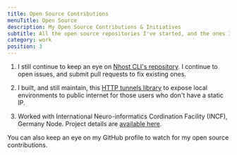 ```yaml
---
title: Open Source Contributions
menuTitle: Open Source
description: My Open Source Contributions & Initiatives
subtitle: All the open source repositories I've started, and the ones I've contributed to.
category: work
position: 3
---
```


1. I still continue to keep an eye on [Nhost CLI's repository](https://github.com/nhost/cli). I continue to open issues, and submit pull requests to fix existing ones.

1. I built, and still maintain, this [HTTP tunnels library](https://github.com/mrinalwahal/tunnels) to expose local environments to public internet for those users who don't have a static IP.

1. Worked with International Neuro-informatics Cordination Facility (INCF), Germany Node. Project details are [available here](https://summerofcode.withgoogle.com/archive/2019/projects/6619076489641984).

<alert type="info">

You can also keep an eye on my GitHub profile to watch for my open source contributions.

</alert>
